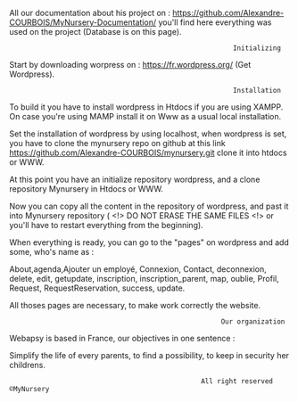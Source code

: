 All our documentation about his project on  : 
https://github.com/Alexandre-COURBOIS/MyNursery-Documentation/ you'll find here everything was used on the project 
(Database is on this page).

                                                            Initializing
                                                            
Start by downloading worpress on : https://fr.wordpress.org/ (Get Wordpress).

                                                            Installation 

To build it you have to install wordpress in Htdocs if you are using XAMPP. On case you're using MAMP install it on Www as a usual local installation.

Set the installation of wordpress by using localhost, when wordpress is set, you have to clone the mynursery repo on github at this link https://github.com/Alexandre-COURBOIS/mynursery.git clone it into htdocs or WWW. 

At this point you have an initialize repository wordpress, and a clone repository Mynursery in Htdocs or WWW. 

Now you can copy all the content in the repository of wordpress, and past it into Mynursery repository ( <!> DO NOT ERASE THE SAME FILES <!> or you'll have to restart everything from the beginning).

When everything is ready, you can go to the "pages" on wordpress and add some, who's name as : 

About,agenda,Ajouter un employé, Connexion, Contact, deconnexion, delete, edit, getupdate, inscription, inscription_parent, map, oublie, Profil, Request, RequestReservation, success, update.

All thoses pages are necessary, to make work correctly the website.


                                                         Our organization

                                                          
Webapsy is based in France, our objectives in one sentence : 

Simplify the life of every parents, to find a possibility, to keep in security her childrens.

                                        
                                                    All right reserved ©MyNursery
